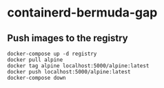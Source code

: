 # containerd-bermuda-gap

## Push images to the registry

```
docker-compose up -d registry
docker pull alpine
docker tag alpine localhost:5000/alpine:latest
docker push localhost:5000/alpine:latest
docker-compose down
```
